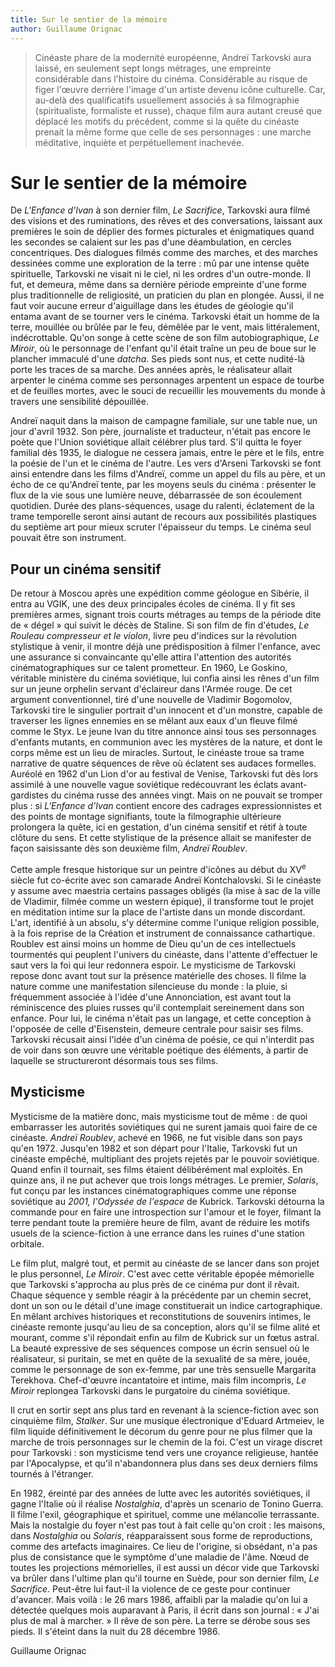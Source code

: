 ```yaml
---
title: Sur le sentier de la mémoire
author: Guillaume Orignac
---
```


> Cinéaste phare de la modernité européenne, Andreï Tarkovski aura laissé, en seulement sept longs métrages, une empreinte considérable dans l'histoire du cinéma. Considérable au risque de figer l'œuvre derrière l'image d'un artiste devenu icône culturelle. Car, au-delà des qualificatifs usuellement associés à sa filmographie (spiritualiste, formaliste et russe), chaque film aura autant creusé que déplacé les motifs du précédent, comme si la quête du cinéaste prenait la même forme que celle de ses personnages : une marche méditative, inquiète et perpétuellement inachevée.

# Sur le sentier de la mémoire

De _L'Enfance d'Ivan_ à son dernier film, _Le Sacrifice_, Tarkovski aura filmé des visions et des ruminations, des rêves et des conversations, laissant aux premières le soin de déplier des formes picturales et énigmatiques quand les secondes se calaient sur les pas d'une déambulation, en cercles concentriques. Des dialogues filmés comme des marches, et des marches dessinées comme une exploration de la terre : mû par une intense quête spirituelle, Tarkovski ne visait ni le ciel, ni les ordres d'un outre-monde. Il fut, et demeura, même dans sa dernière période empreinte d'une forme plus traditionnelle de religiosité, un praticien du plan en plongée. Aussi, il ne faut voir aucune erreur d'aiguillage dans les études de géologie qu'il entama avant de se tourner vers le cinéma. Tarkovski était un homme de la terre, mouillée ou brûlée par le feu, démêlée par le vent, mais littéralement, indécrottable. Qu'on songe à cette scène de son film autobiographique, _Le Miroir_, où le personnage de l'enfant qu'il était traîne un peu de boue sur le plancher immaculé d'une _datcha_. Ses pieds sont nus, et cette nudité-là porte les traces de sa marche. Des années après, le réalisateur allait arpenter le cinéma comme ses personnages arpentent un espace de tourbe et de feuilles mortes, avec le souci de recueillir les mouvements du monde à travers une sensibilité dépouillée.

Andreï naquit dans la maison de campagne familiale, sur une table nue, un jour d'avril 1932. Son père, journaliste et traducteur, n'était pas encore le poète que l'Union soviétique allait célébrer plus tard. S'il quitta le foyer familial dès 1935, le dialogue ne cessera jamais, entre le père et le fils, entre la poésie de l'un et le cinéma de l'autre. Les vers d'Arseni Tarkovski se font ainsi entendre dans les films d'Andreï, comme un appel du fils au père, et un écho de ce qu'Andreï tente, par les moyens seuls du cinéma : présenter le flux de la vie sous une lumière neuve, débarrassée de son écoulement quotidien. Durée des plans-séquences, usage du ralenti, éclatement de la trame temporelle seront ainsi autant de recours aux possibilités plastiques du septième art pour mieux scruter l'épaisseur du temps. Le cinéma seul pouvait être son instrument.

## Pour un cinéma sensitif

De retour à Moscou après une expédition comme géologue en Sibérie, il entra au VGIK, une des deux principales écoles de cinéma. Il y fit ses premières armes, signant trois courts métrages au temps de la période dite de « dégel » qui suivit le décès de Staline. Si son film de fin d'études, _Le Rouleau compresseur et le violon_, livre peu d'indices sur la révolution stylistique à venir, il montre déjà une prédisposition à filmer l'enfance, avec une assurance si convaincante qu'elle attira l'attention des autorités cinématographiques sur ce talent prometteur. En 1960, Le Goskino, véritable ministère du cinéma soviétique, lui confia ainsi les rênes d'un film sur un jeune orphelin servant d'éclaireur dans l'Armée rouge. De cet argument conventionnel, tiré d'une nouvelle de Vladimir Bogomolov, Tarkovski tire le singulier portrait d'un innocent et d'un monstre, capable de traverser les lignes ennemies en se mêlant aux eaux d'un fleuve filmé comme le Styx. Le jeune Ivan du titre annonce ainsi tous ses personnages d'enfants mutants, en communion avec les mystères de la nature, et dont le corps même est un lieu de miracles. Surtout, le cinéaste troue sa trame narrative de quatre séquences de rêve où éclatent ses audaces formelles. Auréolé en 1962 d'un Lion d'or au festival de Venise, Tarkovski fut dès lors assimilé à une nouvelle vague soviétique redécouvrant les éclats avant-gardistes du cinéma russe des années vingt. Mais on ne pouvait se tromper plus : si _L'Enfance d'Ivan_ contient encore des cadrages expressionnistes et des points de montage signifiants, toute la filmographie ultérieure prolongera la quête, ici en gestation, d'un cinéma sensitif et rétif à toute clôture du sens. Et cette stylistique de la présence allait se manifester de façon saisissante dès son deuxième film, _Andreï Roublev_.

Cette ample fresque historique sur un peintre d'icônes au début du XV<sup>e</sup> siècle fut co-écrite avec son camarade Andreï Kontchalovski. Si le cinéaste y assume avec maestria certains passages obligés (la mise à sac de la ville de Vladimir, filmée comme un western épique), il transforme tout le projet en méditation intime sur la place de l'artiste dans un monde discordant. L'art, identifié à un absolu, s'y détermine comme l'unique religion possible, à la fois reprise de la Création et instrument de connaissance cathartique. Roublev est ainsi moins un homme de Dieu qu'un de ces intellectuels tourmentés qui peuplent l'univers du cinéaste, dans l'attente d'effectuer le saut vers la foi qui leur redonnera espoir. Le mysticisme de Tarkovski repose donc avant tout sur la présence matérielle des choses. Il filme la nature comme une manifestation silencieuse du monde : la pluie, si fréquemment associée à l'idée d'une Annonciation, est avant tout la réminiscence des pluies russes qu'il contemplait sereinement dans son enfance. Pour lui, le cinéma n'était pas un langage, et cette conception à l'opposée de celle d'Eisenstein, demeure centrale pour saisir ses films. Tarkovski récusait ainsi l'idée d'un cinéma de poésie, ce qui n'interdit pas de voir dans son œuvre une véritable poétique des éléments, à partir de laquelle se structureront désormais tous ses films.

## Mysticisme

Mysticisme de la matière donc, mais mysticisme tout de même : de quoi embarrasser les autorités soviétiques qui ne surent jamais quoi faire de ce cinéaste. _Andreï Roublev_, achevé en 1966, ne fut visible dans son pays qu'en 1972. Jusqu'en 1982 et son départ pour l'Italie, Tarkovski fut un cinéaste empêché, multipliant des projets rejetés par le pouvoir soviétique. Quand enfin il tournait, ses films étaient délibérément mal exploités. En quinze ans, il ne put achever que trois longs métrages. Le premier, _Solaris_, fut conçu par les instances cinématographiques comme une réponse soviétique au _2001, l'Odyssée de l'espace_ de Kubrick. Tarkovski détourna la commande pour en faire une introspection sur l'amour et le foyer, filmant la terre pendant toute la première heure de film, avant de réduire les motifs usuels de la science-fiction à une errance dans les ruines d'une station orbitale.

Le film plut, malgré tout, et permit au cinéaste de se lancer dans son projet le plus personnel, _Le Miroir_. C'est avec cette véritable épopée mémorielle que Tarkovski s'approcha au plus près de ce cinéma pur dont il rêvait. Chaque séquence y semble réagir à la précédente par un chemin secret, dont un son ou le détail d'une image constituerait un indice cartographique. En mêlant archives historiques et reconstitutions de souvenirs intimes, le cinéaste remonte jusqu'au lieu de sa conception, alors qu'il se filme alité et mourant, comme s'il répondait enfin au film de Kubrick sur un fœtus astral. La beauté expressive de ses séquences compose un écrin sensuel où le réalisateur, si puritain, se met en quête de la sexualité de sa mère, jouée, comme le personnage de son ex-femme, par une très sensuelle Margarita Terekhova. Chef-d'œuvre incantatoire et intime, mais film incompris, _Le Miroir_ replongea Tarkovski dans le purgatoire du cinéma soviétique.

Il crut en sortir sept ans plus tard en revenant à la science-fiction avec son cinquième film, _Stalker_. Sur une musique électronique d'Eduard Artmeiev, le film liquide définitivement le décorum du genre pour ne plus filmer que la marche de trois personnages sur le chemin de la foi. C'est un virage discret pour Tarkovski : son mysticisme tend vers une croyance religieuse, hantée par l'Apocalypse, et qu'il n'abandonnera plus dans ses deux derniers films tournés à l'étranger.

En 1982, éreinté par des années de lutte avec les autorités soviétiques, il gagne l'Italie où il réalise _Nostalghia_, d'après un scenario de Tonino Guerra. Il filme l'exil, géographique et spirituel, comme une mélancolie terrassante. Mais la nostalgie du foyer n'est pas tout à fait celle qu'on croit : les maisons, dans _Nostalghia_ ou _Solaris_, réapparaissent sous forme de reproductions, comme des artefacts imaginaires. Ce lieu de l'origine, si obsédant, n'a pas plus de consistance que le symptôme d'une maladie de l'âme. Nœud de toutes les projections mémorielles, il est aussi un décor vide que Tarkovski va brûler dans l'ultime plan qu'il tourne en Suède, pour son dernier film, _Le Sacrifice_. Peut-être lui faut-il la violence de ce geste pour continuer d'avancer. Mais voilà : le 26 mars 1986, affaibli par la maladie qu'on lui a détectée quelques mois auparavant à Paris, il écrit dans son journal : « J'ai plus de mal à marcher. » Il rêve de son père. La terre se dérobe sous ses pieds. Il s'éteint dans la nuit du 28 décembre 1986.

Guillaume Orignac
